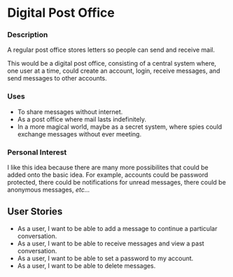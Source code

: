 # Digital Post Office 

### Description

A regular post office stores letters so people can send and receive mail.

This would be a digital post office, consisting of a central system where, one user at a time, could create an account, login, receive messages, and send messages to other accounts.

### Uses

- To share messages without internet.
- As a post office where mail lasts indefinitely.
- In a more magical world, maybe as a secret system, where spies could exchange messages without ever meeting.


### Personal Interest

I like this idea because there are many more possibilites that could be added onto the basic idea. For example, accounts could be password protected, there could be notifications for unread messages, there could be anonymous messages, *etc...*

## User Stories

- As a user, I want to be able to add a message to continue a particular conversation.
- As a user, I want to be able to receive messages and view a past conversation.
- As a user, I want to be able to set a password to my account.
- As a user, I want to be able to delete messages.